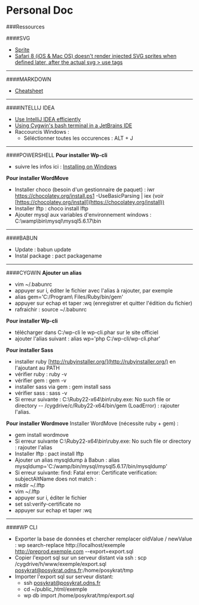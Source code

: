 # Personal Doc

###Ressources

####SVG
- [Sprite](https://css-tricks.com/svg-sprites-use-better-icon-fonts/)
- [Safari 8 (iOS & Mac OS) doesn't render injected SVG sprites when defined later, after the actual svg > use tags](https://gist.github.com/rhawbert/05c7a758cb22d2a1ed24)

---

####MARKDOWN
- [Cheatsheet](https://github.com/adam-p/markdown-here/wiki/Markdown-Cheatsheet)

---

####INTELLIJ IDEA
- [Use IntelliJ IDEA efficiently](https://vimeo.com/98922030)
- [Using Cygwin's bash terminal in a JetBrains IDE](http://engineroom.teamwork.com/using-cygwins-bash-terminal-in-a-jetbrains-ide/)
- Raccourcis  Windows : 
  - Séléctionner toutes les occurences : ALT + J

---

####POWERSHELL
**Pour installer Wp-cli**
- suivre les infos ici : [Installing on Windows](https://wp-cli.org/docs/installing/#installing-on-windows)

**Pour installer WordMove**
- Installer choco (besoin d'un gestionnaire de paquet) : iwr https://chocolatey.org/install.ps1 -UseBasicParsing | iex
(voir [https://chocolatey.org/install](https://chocolatey.org/install))
- Installer lftp : choco install lftp
- Ajouter mysql aux variables d'environnement windows : C:\wamp\bin\mysql\mysql5.6.17\bin

---

####BABUN
- Update : babun update
- Instal package : pact packagename

---

####CYGWIN
**Ajouter un alias**
- vim ~/.babunrc
- appuyer sur i, éditer le fichier avec l'alias à rajouter, par exemple 
- alias gem='C:/Program\ Files/Ruby/bin/gem'
- appuyer sur echap et taper :wq (enregistrer et quitter l'édition du fichier)
- rafraichir : source ~/.babunrc

**Pour installer Wp-cli**
- télécharger dans C:/wp-cli le wp-cli.phar sur le site officiel
- ajouter l'alias suivant : alias wp='php C:/wp-cli/wp-cli.phar'

**Pour installer Sass**
- installer ruby [http://rubyinstaller.org/](http://rubyinstaller.org/) en l'ajoutant au PATH
- vérifier ruby : ruby -v
- vérifier gem : gem -v
- installer sass via gem : gem install sass
- vérifier sass : sass -v
- Si erreur suivante : C:\Ruby22-x64\bin\ruby.exe: No such file or directory -- /cygdrive/c/Ruby22-x64/bin/gem (LoadError) : rajouter l'alias.

**Pour installer Wordmove**
Installer WordMove (nécessite ruby + gem) : 
- gem install wordmove 
- Si erreur suivante  C:\Ruby22-x64\bin\ruby.exe: No such file or directory : rajouter l'alias
- Installer lftp : pact install lftp
- Ajouter un alias mysqldump à Babun : alias mysqldump='C:/wamp/bin/mysql/mysql5.6.17/bin/mysqldump'
- Si erreur suivante: find: Fatal error: Certificate verification: subjectAltName does not match :
- mkdir ~/.lftp
- vim ~/.lftp
- appuyer sur i, éditer le fichier
- set ssl:verify-certificate no
- appuyer sur echap et taper :wq

---

####WP CLI
- Exporter la base de données et chercher remplacer oldValue / newValue : wp search-replace http://localhost/exemple http://preprod.exemple.com --export=export.sql
- Copier l'export sql sur un serveur distant via ssh : scp /cygdrive/h/www/exemple/export.sql posykrat@posykrat.odns.fr:/home/posykrat/tmp
- Importer l'export sql sur serveur distant:
  - ssh posykrat@posykrat.odns.fr
  - cd ~/public_html/exemple
  - wp db import /home/posykrat/tmp/export.sql
  







